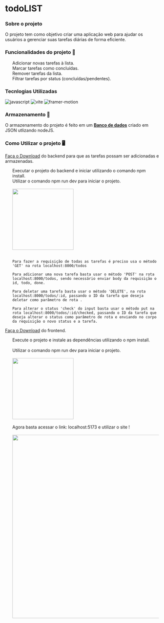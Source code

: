 # todoLIST

### Sobre o projeto
O projeto tem como objetivo criar uma aplicação web  para ajudar os usuários a gerenciar suas tarefas diárias de forma eficiente.

### Funcionalidades do projeto 💬
<ul>
Adicionar novas tarefas à lista.
<br>
Marcar tarefas como concluídas.
<br>
Remover tarefas da lista.
<br>
Filtrar tarefas por status (concluídas/pendentes).
<br>
</ul>

### Tecnlogias Utilizadas
<img aling="center" src="https://img.shields.io/badge/JavaScript-323330?style=for-the-badge&logo=javascript&logoColor=F7DF1E" alt="javascript"/>
<img aling="center" src="https://img.shields.io/badge/Vite-B73BFE?style=for-the-badge&logo=vite&logoColor=FFD62E" alt="vite"/>
<img aling="center" src="https://img.shields.io/badge/Framer-black?style=for-the-badge&logo=framer&logoColor=blue" alt="framer-motion"/>

### Armazenamento	:receipt:
O armazenamento do projeto é feito em um **[Banco de dados](https://github.com/olvictor/backend-todolist)** criado em JSON utlizando nodeJS. 


### Como Utilizar o projeto :desktop_computer:

[Faça o Download](https://github.com/olvictor/backend-todolist) do backend para que as tarefas possam ser adicionadas e armazenadas.
  <ul>
    Executar o projeto do backend e iniciar utilizando o comando npm install.
    <br>
    Utilizar o comando npm run dev para iniciar o projeto.
    <br>
    <br>
     <img src="https://i.imgur.com/25hjnJu.png" width="200" /> 
    <br>
    <br>

    Para fazer a requisição de todas as tarefas é preciso usa o método 'GET' na rota localhost:8000/todos
    
    Para adicionar uma nova tarefa basta usar o método 'POST' na rota localhost:8000/todos, sendo necessário enviar body da requisição o id, todo, done.
    
    Para deletar uma tarefa basta usar o método 'DELETE', na rota localhost:8000/todos/:id, passando o ID da tarefa que deseja deletar como parâmetro de rota .

    Para alterar o status 'check' do input basta usar o método put na rota localhost:8000/todos/:id/checked, passando o ID da tarefa que deseja alterar o status como parâmetro de rota e enviando no corpo da requisição o novo status e a tarefa.
  </ul>

[Faça o Download](https://github.com/olvictor/todolist) do frontend.

<ul>
   Execute o projeto e instale as dependências utilizando o npm install.
  <br>
  <br>
   Utilizar o comando npm run dev para iniciar o projeto.
  <br>
  <br>
   <img src="https://i.imgur.com/o3si5tH.png" width="200" /> 
  <br>
  <br>
  Agora basta acessar o link: localhost:5173 e utilizar o site !
  <br>
  <br>
  <img src="https://i.imgur.com/iu9V0VY.png" width="600" /> 
  
</ul>
